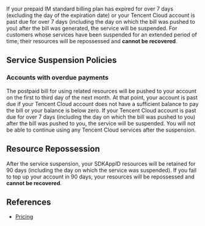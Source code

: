 If your prepaid IM standard billing plan has expired for over 7 days (excluding the day of the expiration date) or your Tencent Cloud account is past due for over 7 days (including the day on which the bill was pushed to you) after the bill was generated, the service will be suspended. For customers whose services have been suspended for an extended period of time, their resources will be repossessed and **cannot be recovered**.

## Service Suspension Policies
### Accounts with overdue payments
The postpaid bill for using related resources will be pushed to your account on the first to third day of the next month. At that point, your account is past due if your Tencent Cloud account does not have a sufficient balance to pay the bill or your balance is below zero. If your Tencent Cloud account is past due for over 7 days (including the day on which the bill was pushed to you) after the bill was pushed to you, the service will be suspended. You will not be able to continue using any Tencent Cloud services after the suspension.

## Resource Repossession
After the service suspension, your SDKAppID resources will be retained for 90 days (including the day on which the service was suspended). If you fail to top up your account in 90 days, your resources will be repossessed and **cannot be recovered**.

## References
- [Pricing](https://intl.cloud.tencent.com/document/product/1047/34350)
